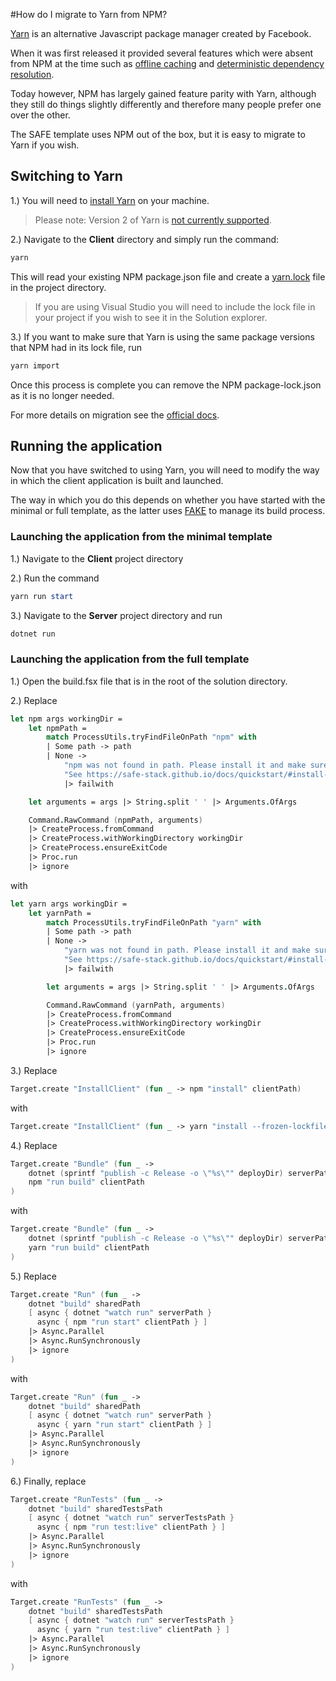 #How do I migrate to Yarn from NPM?

[Yarn](https://yarnpkg.com/) is an alternative Javascript package manager created by Facebook. 

When it was first released it provided several features which were absent from NPM at the time such as [offline caching](https://yarnpkg.com/features/offline-cache) and [deterministic dependency resolution](https://classic.yarnpkg.com/blog/2016/11/24/lockfiles-for-all/). 

Today however, NPM has largely gained feature parity with Yarn, although they still do things slightly differently and therefore many people prefer one over the other.

The SAFE template uses NPM out of the box, but it is easy to migrate to Yarn if you wish.

## Switching to Yarn

1.) You will need to [install Yarn](https://classic.yarnpkg.com/en/docs/install#windows-stable) on your machine. 

> Please note: Version 2 of Yarn is [not currently supported](https://github.com/SAFE-Stack/SAFE-template/issues/329).

2.) Navigate to the **Client** directory and simply run the command:
```powershell
yarn
```
This will read your existing NPM package.json file and create a [yarn.lock](https://classic.yarnpkg.com/en/docs/yarn-lock) file in the project directory.

> If you are using Visual Studio you will need to include the lock file in your project if you wish to see it in the Solution explorer.

3.) If you want to make sure that Yarn is using the same package versions that NPM had in its lock file, run

```powershell
yarn import
```

Once this process is complete you can remove the NPM package-lock.json as it is no longer needed.

For more details on migration see the [official docs](https://classic.yarnpkg.com/en/docs/migrating-from-npm/).

## Running the application

Now that you have switched to using Yarn, you will need to modify the way in which the client application is built and launched.

The way in which you do this depends on whether you have started with the minimal or full template, as the latter uses [FAKE](https://fake.build/) to manage its build process.

### Launching the application from the minimal template

1.) Navigate to the **Client** project directory

2.) Run the command 
```powershell
yarn run start
```

3.) Navigate to the **Server** project directory and run
```powershell
dotnet run
```

### Launching the application from the full template

1.) Open the build.fsx file that is in the root of the solution directory.

2.) Replace 
```fsharp
let npm args workingDir =
    let npmPath =
        match ProcessUtils.tryFindFileOnPath "npm" with
        | Some path -> path
        | None ->
            "npm was not found in path. Please install it and make sure it's available from your path. " +
            "See https://safe-stack.github.io/docs/quickstart/#install-pre-requisites for more info"
            |> failwith

    let arguments = args |> String.split ' ' |> Arguments.OfArgs

    Command.RawCommand (npmPath, arguments)
    |> CreateProcess.fromCommand
    |> CreateProcess.withWorkingDirectory workingDir
    |> CreateProcess.ensureExitCode
    |> Proc.run
    |> ignore
```
with
```fsharp
let yarn args workingDir =
    let yarnPath =
        match ProcessUtils.tryFindFileOnPath "yarn" with
        | Some path -> path
        | None ->
            "yarn was not found in path. Please install it and make sure it's available from your path. " +
            "See https://safe-stack.github.io/docs/quickstart/#install-pre-requisites for more info"
            |> failwith

        let arguments = args |> String.split ' ' |> Arguments.OfArgs

        Command.RawCommand (yarnPath, arguments)
        |> CreateProcess.fromCommand
        |> CreateProcess.withWorkingDirectory workingDir
        |> CreateProcess.ensureExitCode
        |> Proc.run
        |> ignore
```

3.) Replace
```fsharp
Target.create "InstallClient" (fun _ -> npm "install" clientPath)
```
with
```fsharp
Target.create "InstallClient" (fun _ -> yarn "install --frozen-lockfile" clientPath)
```

4.) Replace
```fsharp
Target.create "Bundle" (fun _ ->
    dotnet (sprintf "publish -c Release -o \"%s\"" deployDir) serverPath
    npm "run build" clientPath
)
```
with
```fsharp
Target.create "Bundle" (fun _ ->
    dotnet (sprintf "publish -c Release -o \"%s\"" deployDir) serverPath
    yarn "run build" clientPath
)
```

5.) Replace
```fsharp
Target.create "Run" (fun _ ->
    dotnet "build" sharedPath
    [ async { dotnet "watch run" serverPath }
      async { npm "run start" clientPath } ]
    |> Async.Parallel
    |> Async.RunSynchronously
    |> ignore
)
```
with
```fsharp
Target.create "Run" (fun _ ->
    dotnet "build" sharedPath
    [ async { dotnet "watch run" serverPath }
      async { yarn "run start" clientPath } ]
    |> Async.Parallel
    |> Async.RunSynchronously
    |> ignore
)
```

6.) Finally, replace
```fsharp
Target.create "RunTests" (fun _ ->
    dotnet "build" sharedTestsPath
    [ async { dotnet "watch run" serverTestsPath }
      async { npm "run test:live" clientPath } ]
    |> Async.Parallel
    |> Async.RunSynchronously
    |> ignore
)
```
with
```fsharp
Target.create "RunTests" (fun _ ->
    dotnet "build" sharedTestsPath
    [ async { dotnet "watch run" serverTestsPath }
      async { yarn "run test:live" clientPath } ]
    |> Async.Parallel
    |> Async.RunSynchronously
    |> ignore
)
```